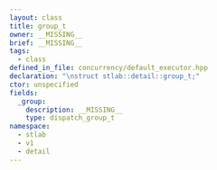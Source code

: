 ```yaml
---
layout: class
title: group_t
owner: __MISSING__
brief: __MISSING__
tags:
  - class
defined_in_file: concurrency/default_executor.hpp
declaration: "\nstruct stlab::detail::group_t;"
ctor: unspecified
fields:
  _group:
    description: __MISSING__
    type: dispatch_group_t
namespace:
  - stlab
  - v1
  - detail
---
```

